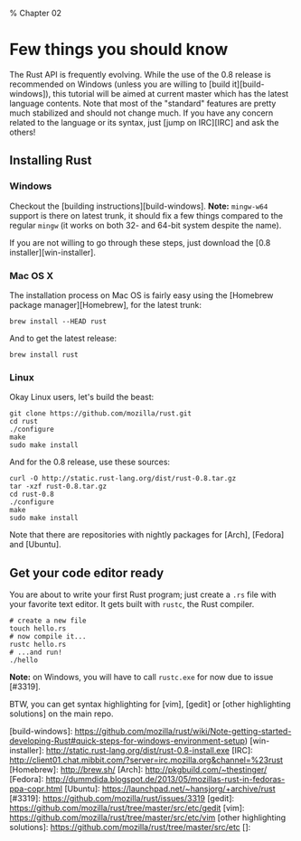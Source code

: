 % Chapter 02

Few things you should know
==========================

The Rust API is frequently evolving. While the use of the 0.8 release is recommended on Windows (unless you are willing to [build it][build-windows]), this tutorial will be aimed at current master which has the latest language contents.
Note that most of the "standard" features are pretty much stabilized and should not change much. If you have any concern related to the language or its syntax, just [jump on IRC][IRC] and ask the others!

Installing Rust
---------------

### Windows

Checkout the [building instructions][build-windows].
**Note:** `mingw-w64` support is there on latest trunk, it should fix a few things compared to the regular `mingw` (it works on both 32- and 64-bit system despite the name).

If you are not willing to go through these steps, just download the [0.8 installer][win-installer].

### Mac OS X

The installation process on Mac OS is fairly easy using the [Homebrew package manager][Homebrew], for the latest trunk:

~~~~ {.bash}
brew install --HEAD rust
~~~~

And to get the latest release:

~~~~ {.bash}
brew install rust
~~~~

### Linux

Okay Linux users, let's build the beast:

~~~~ {.bash}
git clone https://github.com/mozilla/rust.git
cd rust
./configure
make
sudo make install
~~~~

And for the 0.8 release, use these sources:

~~~~ {.bash}
curl -O http://static.rust-lang.org/dist/rust-0.8.tar.gz
tar -xzf rust-0.8.tar.gz
cd rust-0.8
./configure
make
sudo make install
~~~~

Note that there are repositories with nightly packages for [Arch], [Fedora] and [Ubuntu].

Get your code editor ready
--------------------------

You are about to write your first Rust program; just create a `.rs` file with your favorite text editor. It gets built with `rustc`, the Rust compiler.

~~~~ {.bash}
# create a new file
touch hello.rs
# now compile it...
rustc hello.rs
# ...and run!
./hello
~~~~

**Note:** on Windows, you will have to call `rustc.exe` for now due to issue [#3319].

BTW, you can get syntax highlighting for [vim], [gedit] or [other highlighting solutions] on the main repo.

[build-windows]: https://github.com/mozilla/rust/wiki/Note-getting-started-developing-Rust#quick-steps-for-windows-environment-setup)
[win-installer]: http://static.rust-lang.org/dist/rust-0.8-install.exe
[IRC]: http://client01.chat.mibbit.com/?server=irc.mozilla.org&channel=%23rust
[Homebrew]: http://brew.sh/
[Arch]: http://pkgbuild.com/~thestinger/
[Fedora]: http://dummdida.blogspot.de/2013/05/mozillas-rust-in-fedoras-ppa-copr.html
[Ubuntu]: https://launchpad.net/~hansjorg/+archive/rust
[#3319]: https://github.com/mozilla/rust/issues/3319
[gedit]: https://github.com/mozilla/rust/tree/master/src/etc/gedit
[vim]: https://github.com/mozilla/rust/tree/master/src/etc/vim
[other highlighting solutions]: https://github.com/mozilla/rust/tree/master/src/etc
[]:
